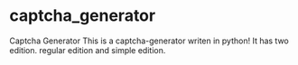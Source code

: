 # captcha_generator
Captcha Generator
This is a captcha-generator writen in python!
It has two edition.
regular edition and simple edition.
